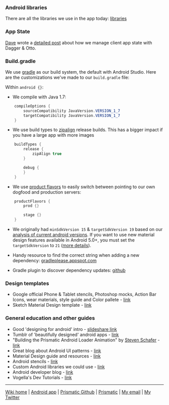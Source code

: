 ### Android libraries
There are all the libraries we use in the app today: [libraries](Libraries.md)

### App State
[Dave](https://twitter.com/davegolland) wrote a [detailed post](http://blog.getprismatic.com/android-state-saving/) about how we manage client app state with Dagger & Otto.

### Build.gradle
We use [gradle](http://developer.android.com/sdk/installing/studio-build.html) as our build system, the default with Android Studio.  Here are the customizations we've made to our `build.gradle` file:

Within `android {}`:

* We compile with Java 1.7:
```java
    compileOptions {
        sourceCompatibility JavaVersion.VERSION_1_7
        targetCompatibility JavaVersion.VERSION_1_7
    }
```

* We use build types to [zipalign](http://developer.android.com/tools/help/zipalign.html) release builds. This has a bigger impact if you have a large app with more images
```java
    buildTypes {
        release {
            zipAlign true
        }

        debug {
        }
    }
```

* We use [product flavors](http://tulipemoutarde.be/2013/10/06/gradle-build-variants-for-your-android-project.html) to easily switch between pointing to our own dogfood and production servers:
```java
    productFlavors {
        prod {}

        stage {}
    }
```

* We originally had `minSdkVersion 15` & `targetSdkVersion 19` based on our [analysis of current android versions](https://github.com/nstevens/androidguide/blob/master/EarlyAndroidAppDecisions%26Goals.md#our-app-will-support-android-403-api-15-and-above).  If you want to use new material design features available in Android 5.0+, you must set the `targetSdkVersion` to `21` ([more details](MaterialDesign.md)).

* Handy resource to find the correct string when adding a new dependency: [gradleplease.appspot.com](http://gradleplease.appspot.com/)

* Gradle plugin to discover dependency updates: [github](https://github.com/ben-manes/gradle-versions-plugin)

### Design templates
* Google official Phone & Tablet stencils, Photoshop mocks, Action Bar Icons, wear materials, style guide and Color pallete - [link](https://developer.android.com/design/downloads/index.html)
* Sketch Material Design template - [link](http://www.sketchappsources.com/free-source/653-android-l-tablet-ui-template.html)

### General education and other guides
* Good 'designing for android' intro - [slideshare link](http://www.slideshare.net/yiibu/designing-for-diversity-how-to-stop-worrying-and-embrace-the-android-revolution/86)
* Tumblr of 'beautifully designed' android apps - [link](http://androidniceties.tumblr.com/)
* "Building the Prismatic Android Loader Animation" by [Steven Schafer](https://twitter.com/stevenschafer) - [link](https://medium.com/@stevenschafer/building-the-prismatic-android-loader-animation-989bd7b30dca)
* Great blog about Android UI patterns - [link](http://www.androiduipatterns.com/) 
* Material Design guide and resources - [link](MaterialDesign.md)
* Android stencils - [link](http://developer.android.com/design/downloads/index.html)
* Custom Android libraries we could use - [link](http://www.androidviews.net/)
* Android developer blog - [link](http://android-developers.blogspot.com/)
* Vogella's Dev Tutorials - [link](http://www.vogella.com/tutorials/android.html)

---
[Wiki home](https://github.com/nstevens/androidguide/) | [Android app](http://play.google.com/store/apps/details?id=com.Prismatic.android) | [Prismatic Github](http://github.com/Prismatic) | [Prismatic](http://getprismatic.com) | [My email](mailto:nick@eyesturnedskywards.com) | [My Twitter](http://twitter.com/njs)

